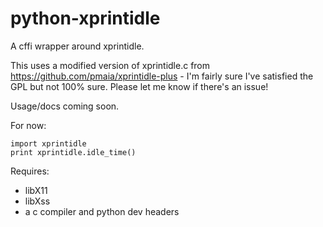 # python-xprintidle
A cffi wrapper around xprintidle.

This uses a modified version of xprintidle.c from https://github.com/pmaia/xprintidle-plus - I'm fairly sure I've satisfied the GPL but not 100% sure. Please let me know if there's an issue!

Usage/docs coming soon.

For now:

```
import xprintidle
print xprintidle.idle_time()
```

Requires:

* libX11
* libXss
* a c compiler and python dev headers
